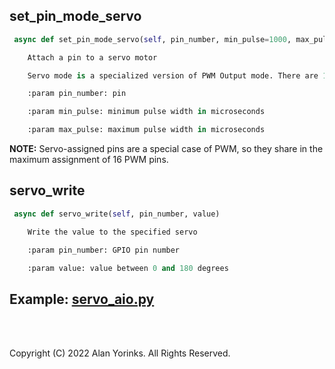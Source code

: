 ## set_pin_mode_servo

```python
 async def set_pin_mode_servo(self, pin_number, min_pulse=1000, max_pulse=2000)

    Attach a pin to a servo motor

    Servo mode is a specialized version of PWM Output mode. There are 16 PWM pins shared between the Servo and PWM Output modes.

    :param pin_number: pin

    :param min_pulse: minimum pulse width in microseconds

    :param max_pulse: maximum pulse width in microseconds

```
**NOTE:** Servo-assigned pins are a special case of PWM,  so they share in the maximum 
assignment of 16 PWM pins.

## servo_write
```python
 async def servo_write(self, pin_number, value)

    Write the value to the specified servo

    :param pin_number: GPIO pin number

    :param value: value between 0 and 180 degrees
```


## Example: [servo_aio.py](https://github.com/MrYsLab/telemetrix-rpi-pico-w/blob/master/examples_aio/servo_aio.py)


<br>
<br>

Copyright (C) 2022 Alan Yorinks. All Rights Reserved.